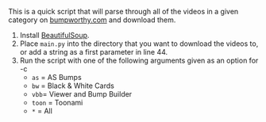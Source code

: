 This is a quick script that will parse through all of the videos in a given category on [bumpworthy.com](bumpworthy.com) and download them.

1. Install [BeautifulSoup](https://www.crummy.com/software/BeautifulSoup/bs4/doc/).
1. Place `main.py` into the directory that you want to download the videos to, or add a string as a first parameter in line 44.
1. Run the script with one of the following arguments given as an option for -c
   * `as` = AS Bumps
   * `bw` = Black & White Cards
   * `vbb`= Viewer and Bump Builder
   * `toon` = Toonami
   * `*` = All
